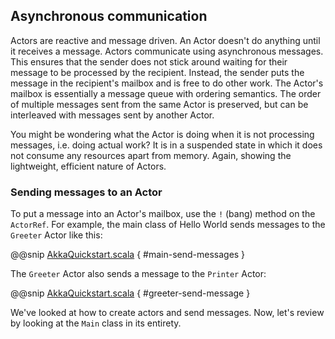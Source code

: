 ## Asynchronous communication

Actors are reactive and message driven. An Actor doesn't do anything until it receives a message. Actors communicate using asynchronous messages. This ensures that the sender does not stick around waiting for their message to be processed by the recipient. Instead, the sender puts the message in the recipient's mailbox and is free to do other work. The Actor's mailbox is essentially a message queue with ordering semantics. The order of multiple messages sent from the same Actor is preserved, but can be interleaved with messages sent by another Actor.
 
You might be wondering what the Actor is doing when it is not processing messages, i.e. doing actual work? It is in a suspended state in which it does not consume any resources apart from memory. Again, showing the lightweight, efficient nature of Actors. 

### Sending messages to an Actor

To put a message into an Actor's mailbox, use the `!` (bang) method on the `ActorRef`. For example, the main class of Hello World sends messages to the `Greeter` Actor like this:
 
@@snip [AkkaQuickstart.scala](/src/main/g8/src/main/scala/$package$/AkkaQuickstart.scala) { #main-send-messages }
 
The `Greeter` Actor also sends a message to the `Printer` Actor:
 
@@snip [AkkaQuickstart.scala](/src/main/g8/src/main/scala/$package$/AkkaQuickstart.scala) { #greeter-send-message }
 
We've looked at how to create actors and send messages. Now, let's review by looking at the `Main` class in its entirety. 
